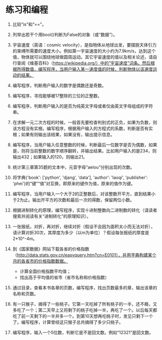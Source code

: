 # 练习和编程

1. 比较“is”和“==”。

2. 列举出若干个用bool()判断为False的对象（或“数据”）。

3. 宇宙速度（英语：cosmic velocity），是指物体从地球出发，要摆脱天体引力的束缚所需要的速度大小。例如第一宇宙速度的大小约为7.9km/s，达到这个值，物体就可以围绕地球做圆周运动。其它宇宙速度的值以及相关论述，请自行查阅《维基百科》（https://wikipedia.org/）中的“宇宙速度”词条。然后根据所得数值，编写程序，当用户输入某一速度值的时候，判断物体以该速度运动的结果。

4. 编写程序，判断用户输入的数字是偶数还是奇数。

5. 编写程序，寻找能够被17整除的三位的正整数。

6. 编写程序，判断用户输入的是否为纯英文字母或者仅由英文字母组成的字符串。

7. 在求解一元二次方程的时候，一般首先要检查判别式的正负，如果为负数，则该方程没有实根。编写程序，根据用户输入的方程式的系数，判断是否有实根；如果有则输出该结果，如果没有，输出提示信息。

8. 编写程序，当用户输入任意整数的时候，判断最后一位数字是否为偶数，如果是，则将当前整数的数字顺序翻转，并输出结果。比如用户输入的是234，则输出432；如果输入的120，则输出21。

9. 统计第三章第35题的文本中，元音字母“aeiou”分别出现的次数。

10. 将字典{'book': ['python', 'djang', 'data'], 'author': 'laoqi', 'publisher': 'phei'}的“键”“值”对互换，即原来的键作为值，原来的值作为键。

11. 编写程序，当用户输入一个大于2的正整数后，对该整数开平方，直到结果小于2为止。输出开平方的次数和最后一次的得数，保留两位小数。

12. 根据进制转化的原理，编写程序，实现十进制整数向二进制数的转化（请读者搜索并阅读有关“进制转化”的原理知识）。

13. 一张报纸，对折，再对折，继续对折（假设不会因为面积太小而无法对折），请计算对折30次，其厚度为多少（以m为单位）？假设每张报纸的厚度是2*10^-4m。

14. 到《国家数据》网站下载各省的价格指数（http://data.stats.gov.cn/easyquery.htm?cn=E0101），并用字典构建某个月的各省市的价格指数数据。

    - 计算全国价格指数平均值；
    - 找出高于平均值的省市（省市名称和价格指数）

15. 通过目录，查看本书各章的页数，编写程序，找出页数最多的章，输出该章的名称和页数。

16. 有一只猴子，摘得了一些桃子。它第一天吃掉了所有桃子的一半，还不瘾，又多吃了一个；第二天早上又将剩下的桃子吃掉一半，再吃了一个。以后每天都吃了前一天剩下的一半并多一个。到第10天想再吃桃子时，发见只剩下一个了。编写程序，计算曾经这只猴子总共摘得了多少只桃子。

17. 编写程序，输入一个5位数，判断它是不是回文数。例如“12321”是回文数。